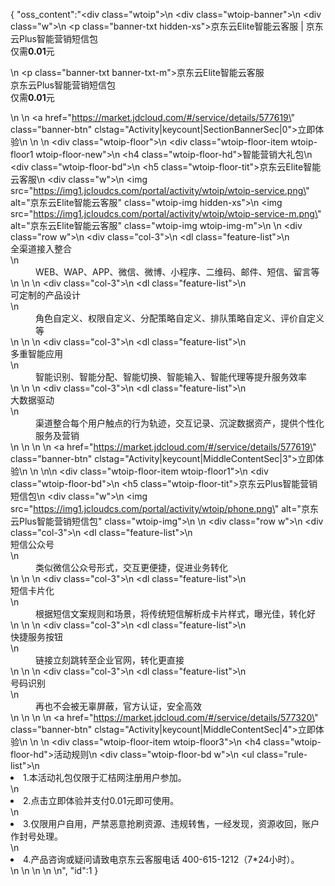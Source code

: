 {
	"oss_content":"<div class=\"wtoip\">\n  <div class=\"wtoip-banner\">\n    <div class=\"w\">\n      <p class=\"banner-txt hidden-xs\">京东云Elite智能云客服 | 京东云Plus智能营销短信包 <br/>仅需<b>0.01</b>元</p>\n      <p class=\"banner-txt banner-txt-m\">京东云Elite智能云客服<br/>京东云Plus智能营销短信包 <br/>仅需<b>0.01</b>元</p>\n      <!--<p class=\"banner-txt origin-price\">原价100元</p>-->\n      <a href=\"https://market.jdcloud.com/#/service/details/577619\" class=\"banner-btn\" clstag=\"Activity|keycount|SectionBannerSec|0\">立即体验</a>\n    </div>\n  </div>\n  <div class=\"wtoip-floor\">\n    <div class=\"wtoip-floor-item wtoip-floor1 wtoip-floor-new\">\n      <h4 class=\"wtoip-floor-hd\">智能营销大礼包</h4>\n      <div class=\"wtoip-floor-bd\">\n        <h5 class=\"wtoip-floor-tit\">京东云Elite智能云客服</h5>\n        <div class=\"w\">\n          <img src=\"https://img1.jcloudcs.com/portal/activity/wtoip/wtoip-service.png\" alt=\"京东云Elite智能云客服\" class=\"wtoip-img hidden-xs\">\n          <img src=\"https://img1.jcloudcs.com/portal/activity/wtoip/wtoip-service-m.png\" alt=\"京东云Elite智能云客服\" class=\"wtoip-img wtoip-img-m\">\n        </div>\n        <div class=\"row w\">\n          <div class=\"col-3\">\n            <dl class=\"feature-list\">\n              <dt>全渠道接入整合</dt>\n              <dd>WEB、WAP、APP、微信、微博、小程序、二维码、邮件、短信、留言等</dd>\n            </dl>\n          </div>\n          <div class=\"col-3\">\n            <dl class=\"feature-list\">\n              <dt>可定制的产品设计</dt>\n              <dd>角色自定义、权限自定义、分配策略自定义、排队策略自定义、评价自定义等</dd>\n            </dl>\n          </div>\n          <div class=\"col-3\">\n            <dl class=\"feature-list\">\n              <dt>多重智能应用</dt>\n              <dd>智能识别、智能分配、智能切换、智能输入、智能代理等提升服务效率</dd>\n            </dl>\n          </div>\n          <div class=\"col-3\">\n            <dl class=\"feature-list\">\n              <dt>大数据驱动</dt>\n              <dd>渠道整合每个用户触点的行为轨迹，交互记录、沉淀数据资产，提供个性化服务及营销</dd>\n            </dl>\n          </div>\n        </div>\n        <a href=\"https://market.jdcloud.com/#/service/details/577619\" class=\"banner-btn\" clstag=\"Activity|keycount|MiddleContentSec|3\">立即体验</a>\n      </div>\n    </div>\n\n    <div class=\"wtoip-floor-item wtoip-floor1\">\n      <div class=\"wtoip-floor-bd\">\n        <h5 class=\"wtoip-floor-tit\">京东云Plus智能营销短信包</h5>\n        <div class=\"w\">\n          <img src=\"https://img1.jcloudcs.com/portal/activity/wtoip/phone.png\" alt=\"京东云Plus智能营销短信包\"  class=\"wtoip-img\">\n        </div>\n        <div class=\"row w\">\n          <div class=\"col-3\">\n            <dl class=\"feature-list\">\n              <dt>短信公众号</dt>\n              <dd>类似微信公众号形式，交互更便捷，促进业务转化</dd>\n            </dl>\n          </div>\n          <div class=\"col-3\">\n            <dl class=\"feature-list\">\n              <dt>短信卡片化</dt>\n              <dd>根据短信文案规则和场景，将传统短信解析成卡片样式，曝光佳，转化好</dd>\n            </dl>\n          </div>\n          <div class=\"col-3\">\n            <dl class=\"feature-list\">\n              <dt>快捷服务按钮</dt>\n              <dd>链接立刻跳转至企业官网，转化更直接</dd>\n            </dl>\n          </div>\n          <div class=\"col-3\">\n            <dl class=\"feature-list\">\n              <dt>号码识别</dt>\n              <dd>再也不会被无辜屏蔽，官方认证，安全高效</dd>\n            </dl>\n          </div>\n        </div>\n        <a href=\"https://market.jdcloud.com/#/service/details/577320\" class=\"banner-btn\" clstag=\"Activity|keycount|MiddleContentSec|4\">立即体验</a>\n      </div>\n    </div>\n    <div class=\"wtoip-floor-item wtoip-floor3\">\n      <h4 class=\"wtoip-floor-hd\">活动规则</h4>\n      <div class=\"wtoip-floor-bd w\">\n        <ul class=\"rule-list\">\n          <li>1.本活动礼包仅限于汇桔网注册用户参加。</li>\n          <li>2.点击立即体验并支付0.01元即可使用。</li>\n          <li>3.仅限用户自用，严禁恶意抢刷资源、违规转售，一经发现，资源收回，账户作封号处理。</li>\n          <li>4.产品咨询或疑问请致电京东云客服电话 400-615-1212（7*24小时）。</li>\n        </ul>\n      </div>\n    </div>\n  </div>\n</div>",
	"id":1
}